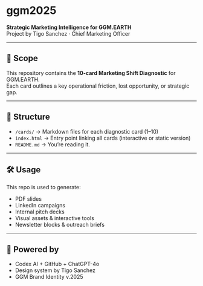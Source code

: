 # ggm2025

**Strategic Marketing Intelligence for GGM.EARTH**  
Project by Tigo Sanchez · Chief Marketing Officer

---

## 🧭 Scope

This repository contains the **10-card Marketing Shift Diagnostic** for GGM.EARTH.  
Each card outlines a key operational friction, lost opportunity, or strategic gap.

---

## 📁 Structure

- `/cards/` → Markdown files for each diagnostic card (1–10)
- `index.html` → Entry point linking all cards (interactive or static version)
- `README.md` → You’re reading it.

---

## 🛠 Usage

This repo is used to generate:

- PDF slides
- LinkedIn campaigns
- Internal pitch decks
- Visual assets & interactive tools
- Newsletter blocks & outreach briefs

---

## 🧠 Powered by

- Codex AI + GitHub + ChatGPT-4o
- Design system by Tigo Sanchez
- GGM Brand Identity v.2025
